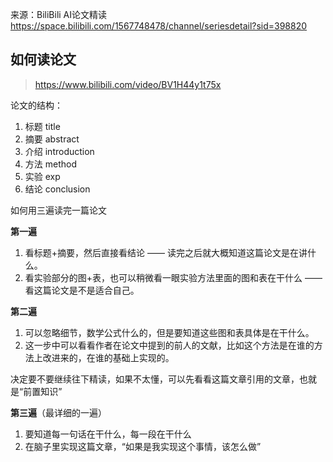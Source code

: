 来源：BiliBili AI论文精读 https://space.bilibili.com/1567748478/channel/seriesdetail?sid=398820

## 如何读论文

> https://www.bilibili.com/video/BV1H44y1t75x

论文的结构：

1. 标题 title
2. 摘要 abstract
3. 介绍 introduction
4. 方法 method
5. 实验 exp
6. 结论 conclusion

如何用三遍读完一篇论文

**第一遍**

1. 看标题+摘要，然后直接看结论 —— 读完之后就大概知道这篇论文是在讲什么。
2. 看实验部分的图+表，也可以稍微看一眼实验方法里面的图和表在干什么 —— 看这篇论文是不是适合自己。

**第二遍**

1. 可以忽略细节，数学公式什么的，但是要知道这些图和表具体是在干什么。
2. 这一步中可以看看作者在论文中提到的前人的文献，比如这个方法是在谁的方法上改进来的，在谁的基础上实现的。

决定要不要继续往下精读，如果不太懂，可以先看看这篇文章引用的文章，也就是“前置知识”

**第三遍**（最详细的一遍）

1. 要知道每一句话在干什么，每一段在干什么
2. 在脑子里实现这篇文章，“如果是我实现这个事情，该怎么做”

